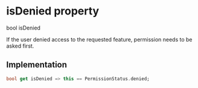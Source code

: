 


# isDenied property









bool isDenied
  




<p>If the user denied access to the requested feature,
permission needs to be asked first.</p>



## Implementation

```dart
bool get isDenied => this == PermissionStatus.denied;
```








